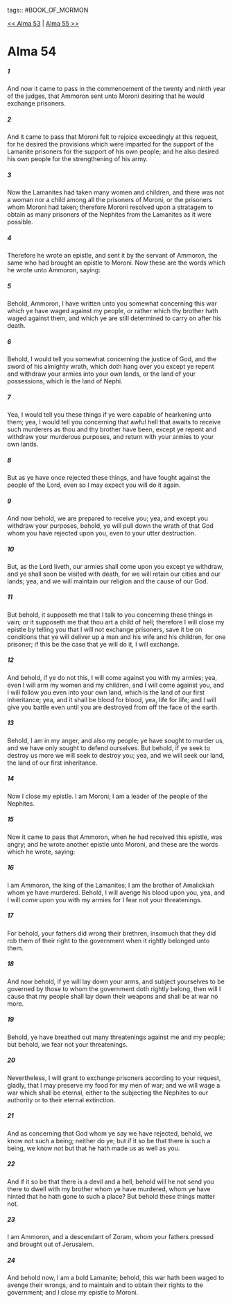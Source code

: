 tags:: #BOOK_OF_MORMON

[<< Alma 53](BOOK_OF_MORMON/09_Alma/Alma_53.md) | [Alma 55 >>](BOOK_OF_MORMON/09_Alma/Alma_55.md)

# Alma 54

##### 1

And now it came to pass in the commencement of the twenty and ninth year of the judges, that Ammoron sent unto Moroni desiring that he would exchange prisoners.

##### 2

And it came to pass that Moroni felt to rejoice exceedingly at this request, for he desired the provisions which were imparted for the support of the Lamanite prisoners for the support of his own people; and he also desired his own people for the strengthening of his army.

##### 3

Now the Lamanites had taken many women and children, and there was not a woman nor a child among all the prisoners of Moroni, or the prisoners whom Moroni had taken; therefore Moroni resolved upon a stratagem to obtain as many prisoners of the Nephites from the Lamanites as it were possible.

##### 4

Therefore he wrote an epistle, and sent it by the servant of Ammoron, the same who had brought an epistle to Moroni. Now these are the words which he wrote unto Ammoron, saying:

##### 5

Behold, Ammoron, I have written unto you somewhat concerning this war which ye have waged against my people, or rather which thy brother hath waged against them, and which ye are still determined to carry on after his death.

##### 6

Behold, I would tell you somewhat concerning the justice of God, and the sword of his almighty wrath, which doth hang over you except ye repent and withdraw your armies into your own lands, or the land of your possessions, which is the land of Nephi.

##### 7

Yea, I would tell you these things if ye were capable of hearkening unto them; yea, I would tell you concerning that awful hell that awaits to receive such murderers as thou and thy brother have been, except ye repent and withdraw your murderous purposes, and return with your armies to your own lands.

##### 8

But as ye have once rejected these things, and have fought against the people of the Lord, even so I may expect you will do it again.

##### 9

And now behold, we are prepared to receive you; yea, and except you withdraw your purposes, behold, ye will pull down the wrath of that God whom you have rejected upon you, even to your utter destruction.

##### 10

But, as the Lord liveth, our armies shall come upon you except ye withdraw, and ye shall soon be visited with death, for we will retain our cities and our lands; yea, and we will maintain our religion and the cause of our God.

##### 11

But behold, it supposeth me that I talk to you concerning these things in vain; or it supposeth me that thou art a child of hell; therefore I will close my epistle by telling you that I will not exchange prisoners, save it be on conditions that ye will deliver up a man and his wife and his children, for one prisoner; if this be the case that ye will do it, I will exchange.

##### 12

And behold, if ye do not this, I will come against you with my armies; yea, even I will arm my women and my children, and I will come against you, and I will follow you even into your own land, which is the land of our first inheritance; yea, and it shall be blood for blood, yea, life for life; and I will give you battle even until you are destroyed from off the face of the earth.

##### 13

Behold, I am in my anger, and also my people; ye have sought to murder us, and we have only sought to defend ourselves. But behold, if ye seek to destroy us more we will seek to destroy you; yea, and we will seek our land, the land of our first inheritance.

##### 14

Now I close my epistle. I am Moroni; I am a leader of the people of the Nephites.

##### 15

Now it came to pass that Ammoron, when he had received this epistle, was angry; and he wrote another epistle unto Moroni, and these are the words which he wrote, saying:

##### 16

I am Ammoron, the king of the Lamanites; I am the brother of Amalickiah whom ye have murdered. Behold, I will avenge his blood upon you, yea, and I will come upon you with my armies for I fear not your threatenings.

##### 17

For behold, your fathers did wrong their brethren, insomuch that they did rob them of their right to the government when it rightly belonged unto them.

##### 18

And now behold, if ye will lay down your arms, and subject yourselves to be governed by those to whom the government doth rightly belong, then will I cause that my people shall lay down their weapons and shall be at war no more.

##### 19

Behold, ye have breathed out many threatenings against me and my people; but behold, we fear not your threatenings.

##### 20

Nevertheless, I will grant to exchange prisoners according to your request, gladly, that I may preserve my food for my men of war; and we will wage a war which shall be eternal, either to the subjecting the Nephites to our authority or to their eternal extinction.

##### 21

And as concerning that God whom ye say we have rejected, behold, we know not such a being; neither do ye; but if it so be that there is such a being, we know not but that he hath made us as well as you.

##### 22

And if it so be that there is a devil and a hell, behold will he not send you there to dwell with my brother whom ye have murdered, whom ye have hinted that he hath gone to such a place? But behold these things matter not.

##### 23

I am Ammoron, and a descendant of Zoram, whom your fathers pressed and brought out of Jerusalem.

##### 24

And behold now, I am a bold Lamanite; behold, this war hath been waged to avenge their wrongs, and to maintain and to obtain their rights to the government; and I close my epistle to Moroni.

